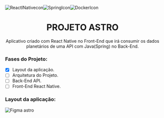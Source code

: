 
![ReactINativecon](https://user-images.githubusercontent.com/45456833/162028625-f60b30cc-a6db-4bde-a564-6cae7edf96b5.png)![SpringIcon](https://user-images.githubusercontent.com/45456833/162028634-31aad5ae-f745-4b47-aa11-fe8f04e8d240.png)![DockerIcon](https://user-images.githubusercontent.com/45456833/162028648-2ebc4355-c1d6-41e5-a688-0058132d431c.png)





<h1 align="center"> PROJETO ASTRO </h1>
<p align="center"> Aplicativo criado com React Native no Front-End que irá consumir os dados planetários de uma API com Java(Spring) no Back-End.</p>

### Fases do Projeto:  
- [X] Layout da aplicação.
- [ ] Arquitetura do Projeto.
- [ ] Back-End API.
- [ ] Front-End React Native.

### Layout da aplicação:
![Figma astro](https://user-images.githubusercontent.com/45456833/162249340-b3966112-d656-4edb-876e-26291c52e0c5.jpg)
